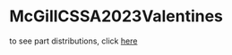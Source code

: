 # McGillCSSA2023Valentines
to see part distributions, click [here](https://asahahaha.github.io/mcgill-cssa-valentines-cover-project/)
